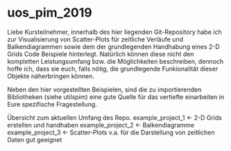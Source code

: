 # uos_pim_2019



Liebe Kursteilnehmer, 
innerhalb des hier liegenden Git-Repository habe ich zur Visualisierung von Scatter-Plots für zeitliche Verläufe 
und Balkendiagrammen sowie dem der grundlegenden Handhabung eines 2-D Grids Code Beispiele hinterlegt. 
Natürlich können diese nicht den kompletten Leistungsumfang bzw. die Möglichkeiten beschreiben, dennoch 
hoffe ich, dass sie euch, falls nötig, die grundlegende Funkionalität dieser Objekte näherbringen können. 

Neben den hier vorgestellten Beispielen, sind die zu importierenden Bibliotheken (siehe utilspim)
eine gute Quelle für das vertiefte einarbeiten in Eure spezifische Fragestellung. 

Übersicht zum aktuellen Umfang des Repo.
example_project_1 <- 2-D Grids erstellen und handhaben
example_project_2 <- Balkendiagramme
example_project_3 <- Scatter-Plots v.a. für die Darstellung von zeitlichen Daten gut geeignet
